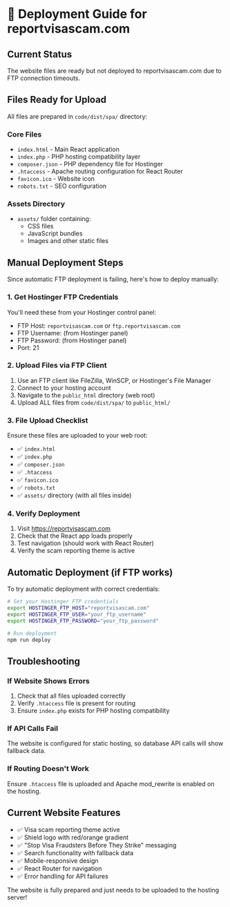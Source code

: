 # 🚀 Deployment Guide for reportvisascam.com

## Current Status

The website files are ready but not deployed to reportvisascam.com due to FTP connection timeouts.

## Files Ready for Upload

All files are prepared in `code/dist/spa/` directory:

### Core Files

- `index.html` - Main React application
- `index.php` - PHP hosting compatibility layer
- `composer.json` - PHP dependency file for Hostinger
- `.htaccess` - Apache routing configuration for React Router
- `favicon.ico` - Website icon
- `robots.txt` - SEO configuration

### Assets Directory

- `assets/` folder containing:
  - CSS files
  - JavaScript bundles
  - Images and other static files

## Manual Deployment Steps

Since automatic FTP deployment is failing, here's how to deploy manually:

### 1. Get Hostinger FTP Credentials

You'll need these from your Hostinger control panel:

- FTP Host: `reportvisascam.com` or `ftp.reportvisascam.com`
- FTP Username: (from Hostinger panel)
- FTP Password: (from Hostinger panel)
- Port: 21

### 2. Upload Files via FTP Client

1. Use an FTP client like FileZilla, WinSCP, or Hostinger's File Manager
2. Connect to your hosting account
3. Navigate to the `public_html` directory (web root)
4. Upload ALL files from `code/dist/spa/` to `public_html/`

### 3. File Upload Checklist

Ensure these files are uploaded to your web root:

- ✅ `index.html`
- ✅ `index.php`
- ✅ `composer.json`
- ✅ `.htaccess`
- ✅ `favicon.ico`
- ✅ `robots.txt`
- ✅ `assets/` directory (with all files inside)

### 4. Verify Deployment

1. Visit https://reportvisascam.com
2. Check that the React app loads properly
3. Test navigation (should work with React Router)
4. Verify the scam reporting theme is active

## Automatic Deployment (if FTP works)

To try automatic deployment with correct credentials:

```bash
# Set your Hostinger FTP credentials
export HOSTINGER_FTP_HOST="reportvisascam.com"
export HOSTINGER_FTP_USER="your_ftp_username"
export HOSTINGER_FTP_PASSWORD="your_ftp_password"

# Run deployment
npm run deploy
```

## Troubleshooting

### If Website Shows Errors

1. Check that all files uploaded correctly
2. Verify `.htaccess` file is present for routing
3. Ensure `index.php` exists for PHP hosting compatibility

### If API Calls Fail

The website is configured for static hosting, so database API calls will show fallback data.

### If Routing Doesn't Work

Ensure `.htaccess` file is uploaded and Apache mod_rewrite is enabled on the hosting.

## Current Website Features

- ✅ Visa scam reporting theme active
- ✅ Shield logo with red/orange gradient
- ✅ "Stop Visa Fraudsters Before They Strike" messaging
- ✅ Search functionality with fallback data
- ✅ Mobile-responsive design
- ✅ React Router for navigation
- ✅ Error handling for API failures

The website is fully prepared and just needs to be uploaded to the hosting server!
